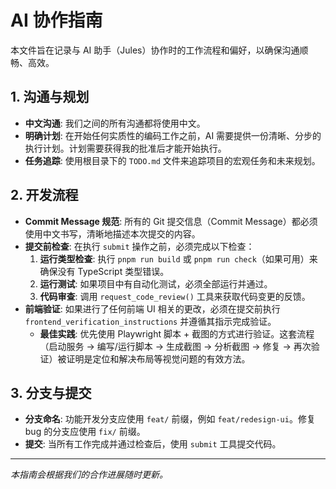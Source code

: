# AI 协作指南

本文件旨在记录与 AI 助手（Jules）协作时的工作流程和偏好，以确保沟通顺畅、高效。

## 1. 沟通与规划

- **中文沟通**: 我们之间的所有沟通都将使用中文。
- **明确计划**: 在开始任何实质性的编码工作之前，AI 需要提供一份清晰、分步的执行计划。计划需要获得我的批准后才能开始执行。
- **任务追踪**: 使用根目录下的 `TODO.md` 文件来追踪项目的宏观任务和未来规划。

## 2. 开发流程

- **Commit Message 规范**: 所有的 Git 提交信息（Commit Message）都必须使用中文书写，清晰地描述本次提交的内容。
- **提交前检查**: 在执行 `submit` 操作之前，必须完成以下检查：
  1.  **运行类型检查**: 执行 `pnpm run build` 或 `pnpm run check`（如果可用）来确保没有 TypeScript 类型错误。
  2.  **运行测试**: 如果项目中有自动化测试，必须全部运行并通过。
  3.  **代码审查**: 调用 `request_code_review()` 工具来获取代码变更的反馈。
- **前端验证**: 如果进行了任何前端 UI 相关的更改，必须在提交前执行 `frontend_verification_instructions` 并遵循其指示完成验证。
  - **最佳实践**: 优先使用 Playwright 脚本 + 截图的方式进行验证。这套流程（启动服务 -> 编写/运行脚本 -> 生成截图 -> 分析截图 -> 修复 -> 再次验证）被证明是定位和解决布局等视觉问题的有效方法。

## 3. 分支与提交

- **分支命名**: 功能开发分支应使用 `feat/` 前缀，例如 `feat/redesign-ui`。修复 bug 的分支应使用 `fix/` 前缀。
- **提交**: 当所有工作完成并通过检查后，使用 `submit` 工具提交代码。

---

_本指南会根据我们的合作进展随时更新。_

